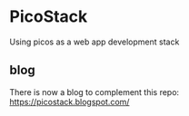 # PicoStack
Using picos as a web app development stack

## blog
There is now a blog to complement this repo: https://picostack.blogspot.com/
